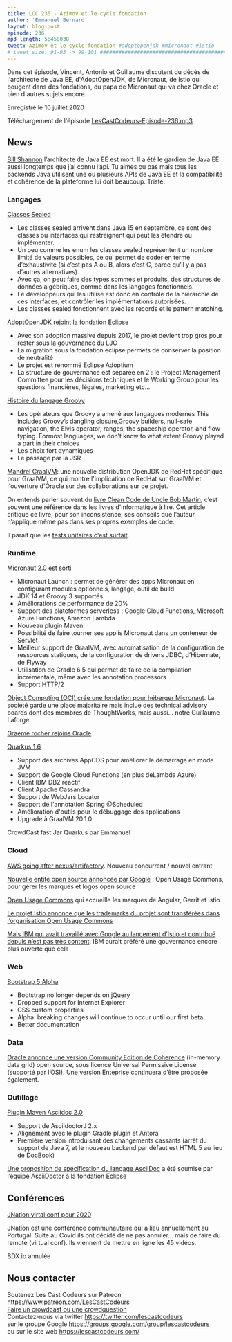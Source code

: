 ```yaml
---
title: LCC 236 - Azimov et le cycle fondation
author: 'Emmanuel Bernard'
layout: blog-post
episode: 236
mp3_length: 56458038
tweet: Azimov et le cycle fondation #adoptopenjdk #micronaut #istio
# tweet size: 91-93 -> 99-101 #######################################################################
---
```

Dans cet épisode, Vincent, Antonio et Guillaume discutent du décès de l'architecte de Java EE, d'AdoptOpenJDK, de Micronaut, de Istio qui bougent dans des fondations, du papa de Micronaut qui va chez Oracle et bien d'autres sujets encore.

Enregistré le 10 juillet 2020

Téléchargement de l'épisode [LesCastCodeurs-Episode-236.mp3](https://traffic.libsyn.com/lescastcodeurs/LesCastCodeurs-Episode-236.mp3)

## News

[Bill Shannon](https://twitter.com/sharat_chander/status/1276675743716540417?s=21) l’architecte de Java EE est mort. Il a été le gardien de Java EE aussi longtemps que j’ai connu l’api. Tu aimes ou pas mais tous les backends Java utilisent une ou plusieurs APIs de Java EE et la compatibilité et cohérence de la plateforme lui doit beaucoup. Triste.

### Langages

[Classes Sealed](https://www.infoq.com/articles/java-sealed-classes)

* Les classes sealed arrivent dans Java 15 en septembre, ce sont des classes ou interfaces qui restreignent qui peut les étendre ou implémenter.
* Un peu comme les enum les classes sealed représentent un nombre limité de valeurs possibles, ce qui permet de coder en terme d’exhaustivité (si c’est pas A ou B, alors c’est C, parce qu’il y a pas d’autres alternatives).
* Avec ça, on peut faire des types sommes et produits, des structures de données algébriques, comme dans les langages fonctionnels.
* Le développeurs qui les utilise est donc en contrôle de la hiérarchie de ces interfaces, et contrôler les implémentations autorisées.
* Les classes sealed fonctionnent avec les records et le pattern matching.

[AdoptOpenJDK rejoint la fondation Eclipse](https://blog.adoptopenjdk.net/2020/06/adoptopenjdk-to-join-the-eclipse-foundation)

* Avec son adoption massive depuis 2017, le projet devient trop gros pour rester sous la gouvernance du LJC
* La migration sous la fondation eclipse permets de conserver la position de neutralité
* Le projet est renommé Eclipse Adoptium
* La structure de gouvernance est séparée en 2 : le Project Management Committee pour les décisions techniques et le Working Group pour les questions financières, légales, marketing etc…

[Histoire du langage Groovy](https://dl.acm.org/doi/pdf/10.1145/3386326)

* Les opérateurs que Groovy a amené aux langagues modernes This includes Groovy’s dangling closure,Groovy builders, null-safe navigation, the Elvis operator, ranges, the spaceship operator, and flow typing. Formost languages, we don’t know to what extent Groovy played a part in their choices
* Les choix fort dynamiques
* Le passage par la JSR

[Mandrel GraalVM](https://www.infoq.com/news/2020/07/mandrel-graalvm): une nouvelle distribution OpenJDK de RedHat spécifique pour GraalVM, ce qui montre l'implication de RedHat sur GraalVM et l'ouverture d'Oracle sur des collaborations sur ce projet.

On entends parler souvent du [livre Clean Code de Uncle Bob Martin](https://qntm.org/clean), c’est souvent une référence dans les livres d'informatique à lire. Cet article critique ce livre, pour son inconsistence, ses conseils que l’auteur n’applique même pas dans ses propres exemples de code.

Il parait que les [tests unitaires c'est surfait](https://tyrrrz.me/blog/unit-testing-is-overrated).

### Runtime

[Micronaut 2.0 est sorti](https://micronaut.io/blog/2020-06-26-announcing-micronaut-20.html)

* Micronaut Launch : permet de générer des apps Micronaut en configurant modules optionnels, langage, outil de build
* JDK 14 et Groovy 3 supportés
* Améliorations de performance de 20%
* Support des plateformes serverless : Google Cloud Functions, Microsoft Azure Functions, Amazon Lambda
* Nouveau plugin Maven
* Possibilité de faire tourner ses applis Micronaut dans un conteneur de Servlet
* Meilleur support de GraalVM, avec automatisation de la configuration de ressources statiques, de la configuration de drivers JDBC, d’Hibernate, de Flyway
* Utilisation de Gradle 6.5 qui permet de faire de la compilation incrémentale, même avec les annotation processors
* Support HTTP/2

[Object Computing (OCI) crée une fondation pour héberger Micronaut](https://objectcomputing.com/news/2020/06/29/micronaut-foundation-established). La société garde une place majoritaire mais inclue des technical advisory boards dont des membres de ThoughtWorks, mais aussi... notre Guillaume Laforge.

[Graeme rocher rejoins Oracle](https://twitter.com/helidon_project/status/1278753593458331648?s=21)

[Quarkus 1.6](https://quarkus.io/blog/quarkus-1-6-0-final-released)

* Support des archives AppCDS pour améliorer le démarrage en mode JVM
* Support de Google Cloud Functions (en plus deLambda Azure)
* Client IBM DB2 réactif
* Client Apache Cassandra
* Support de WebJars Locator
* Support de l'annotation Spring @Scheduled
* Amélioration d'outils pour le débuggage des applications
* Upgrade à GraalVM 20.1.0

CrowdCast fast Jar Quarkus par Emmanuel

### Cloud

[AWS going after nexus/artifactory](https://aws.amazon.com/codeartifact). Nouveau concurrent / nouvel entrant

[Nouvelle entité open source annoncée par Google](https://opensource.googleblog.com/2020/07/announcing-new-kind-of-open-source.html) : Open Usage Commons, pour gérer les marques et logos open source

[Open Usage Commons](https://openusage.org/news/introducing-the-open-usage-commons/)  qui accueille les marques de Angular, Gerrit et Istio

[Le projet Istio annonce que les trademarks du projet sont transférées dans l’organisation Open Usage Commons](https://istio.io/latest/blog/2020/open-usage/)

[Mais IBM qui avait travaillé avec Google au lancement d’Istio et contribué depuis n’est pas très content](https://developer.ibm.com/blogs/istio-google-open-usage-commons/). IBM aurait préféré une gouvernance encore plus ouverte que cela

### Web

[Bootstrap 5 Alpha](https://blog.getbootstrap.com/2020/06/16/bootstrap-5-alpha)

* Bootstrap no longer depends on jQuery
* Dropped support for Internet Explorer
* CSS custom properties
* Alpha: breaking changes will continue to occur until our first beta
* Better documentation

### Data

[Oracle annonce une version Community Edition de Coherence](https://blogs.oracle.com/oraclecoherence/announcing-coherence-community-edition) (in-memory data grid) open source, sous licence Universal Permissive License (supporté par l’OSI). Une version Enteprise continuera d’être proposée également.

### Outillage

[Plugin Maven Asciidoc 2.0](https://twitter.com/abelsromero/status/1274421896445132802)

* Support de AsciidoctorJ 2.x
* Alignement avec le plugin Gradle plugin et Antora
* Première version introduisant des changements cassants (arrêt du support de Java 7, et le nouveau backend par défaut est HTML 5 au lieu de DocBook)

[Une proposition de spécification du langage AsciiDoc](https://projects.eclipse.org/proposals/asciidoc-language) a été soumise par l’équipe AsciiDoctor à la fondation Eclipse

## Conférences

[JNation virtal conf pour 2020](https://twitter.com/JNationConf/status/1273755895516839937)

JNation est une conférence communautaire qui a lieu annuellement au Portugal. Suite au Covid ils ont décidé de ne pas annuler... mais de faire du remote (virtual conf). Ils viennent de mettre en ligne les 45 vidéos.

BDX.io annulée

## Nous contacter

Soutenez Les Cast Codeurs sur Patreon <https://www.patreon.com/LesCastCodeurs>  
[Faire un crowdcast ou une crowdquestion](https://lescastcodeurs.com/crowdcasting/)  
Contactez-nous via twitter <https://twitter.com/lescastcodeurs>  
sur le groupe Google <https://groups.google.com/group/lescastcodeurs>  
ou sur le site web <https://lescastcodeurs.com/>

